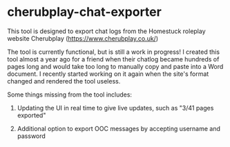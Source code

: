 # cherubplay-chat-exporter
This tool is designed to export chat logs from the Homestuck roleplay website Cherubplay (https://www.cherubplay.co.uk/)

The tool is currently functional, but is still a work in progress! I created this tool almost a year ago for a friend when their chatlog became hundreds of pages long and would take too long to manually copy and paste into a Word document. I recently started working on it again when the site's format changed and rendered the tool useless.

Some things missing from the tool includes:

1. Updating the UI in real time to give live updates, such as "3/41 pages exported"

3. Additional option to export OOC messages by accepting username and password
